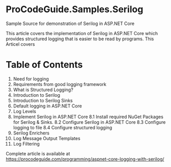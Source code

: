 # ProCodeGuide.Samples.Serilog
Sample Source for demonstration of Serilog in ASP.NET Core

This article covers the implementation of Serilog in ASP.NET Core which provides structured logging that is easier to be read by programs. This Articel covers

# Table of Contents
1. Need for logging
2. Requirements from good logging framework
3. What is Structured Logging?
4. Introduction to Serilog
5. Introduction to Serilog Sinks
6. Default logging in ASP.NET Core
7. Log Levels
8. Implement Serilog in ASP.NET Core
   8.1 Install required NuGet Packages for Serilog & Sinks.
   8.2 Configure Serilog in ASP.NET Core
   8.3 Configure logging to file
   8.4 Configure structured logging
9. Serilog Enrichers
10. Log Message Output Templates
11. Log Filtering

Complete article is available at https://procodeguide.com/programming/aspnet-core-logging-with-serilog/
